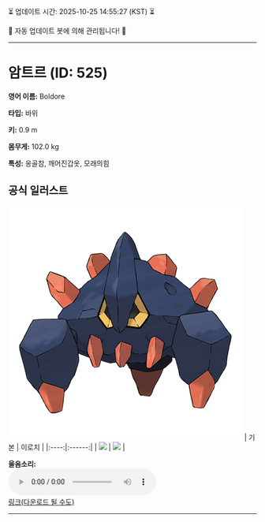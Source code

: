 
⏳ 업데이트 시간: 2025-10-25 14:55:27 (KST) ⏳

🤖 자동 업데이트 봇에 의해 관리됩니다! 🤖

---

# 암트르 (ID: 525)
**영어 이름:** Boldore

**타입:** 바위

**키:** 0.9 m

**몸무게:** 102.0 kg

**특성:** 옹골참, 깨어진갑옷, 모래의힘

## 공식 일러스트
![](https://raw.githubusercontent.com/PokeAPI/sprites/master/sprites/pokemon/other/official-artwork/525.png)
| 기본 | 이로치 |
|:----:|:------:|
| <img src="http://play.pokemonshowdown.com/sprites/ani/boldore.gif" width="200"> | <img src="http://play.pokemonshowdown.com/sprites/ani-shiny/boldore.gif" width="200"> |

**울음소리:**<br><audio controls src="https://raw.githubusercontent.com/PokeAPI/cries/main/cries/pokemon/latest/525.ogg"></audio><br> [링크(다운로드 될 수도)](https://raw.githubusercontent.com/PokeAPI/cries/main/cries/pokemon/latest/525.ogg)


---
